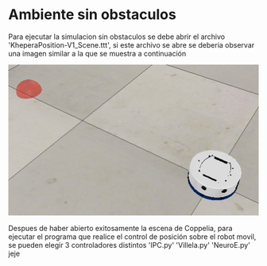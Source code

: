 # Ambiente sin obstaculos

Para ejecutar la simulacion sin obstaculos se debe abrir el archivo 'KheperaPosition-V1_Scene.ttt', si este archivo se abre se deberia observar una imagen similar a la que se muestra a continuación

![](ejemplo.jpg)

Despues de haber abierto exitosamente la escena de Coppelia, para ejecutar el programa que realice el control de posición sobre el robot movil, se pueden elegir 3 controladores distintos
'IPC.py'
'Villela.py'
'NeuroE.py'
jeje

